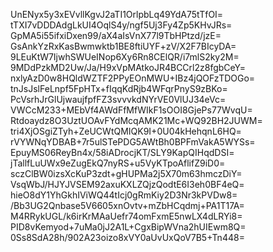 UnENyx5y3xEVvllKgvJ2aTI1OrlpbLq49YdA75tTfOI=
tTXI7vDDDAdgLkUI4OqlS4y/ngf5Uj3Fy4Zp5KHvJRs=
GpMA5i55ifxiDxen99/aX4aIsVnX77l9TbHPtzd/jzE=
GsAnkYzRxKasBwmwktb1BE8ftiUYF+zV/X2F7BIcyDA=
9LEuKtW7IjwhSWUeINop6Xy6Rn8CElQR/i7mlS2ky2M=
9MDdPzkMD2Uw/Ja/H9xVpMAtkoJR4BCCrl2z8fgbCeY=
nxlyAzD0w8HQldWZTF2PPyEOnMWU+IBz4jQOFzTDOGo=
tnJsJslFeLnpf5FpHTx+fIqqKdRjb4WFqrPnyS9zBKo=
PcVsrhJrGlUjwaujfpfFZ3svvvkdNYrVE0VlUJ34eVc=
VWCcM233+MEbVf4AWdFfMfWIkF1sOOI8GjePs77WvqU=
Rtdoaydz8O3UztUOAvFYdMcqAMK21Mc+WQ92BH2JUWM=
tri4XjOSgiZTyh+ZeUCWtQMIQK9I+0U04kHehqnL6HQ=
rVYWNqYDBAB+7r5ulSTePDG5AWtBh0BPFmVakA5WYSs=
EpuyMS06ReyBn4x/58iADrocjKT/SLY9KapQIHqdDSI=
jTallfLuUWx9eZugEkQ7nyRS+u5VyKTpoAflifZ9iD0=
sczClBW0izsXcKuP3zdt+gHUPMa2j5X70m63hmczDiY=
VsqWbJ/HJYJVSEM92axuKXLZQjzQodtE6I3eh0BF4eQ=
hieO8dY1YhGkhIViWQ44tIcj0gRmKiy2D3Nr3kPVDw8=
/Bb3UG2Qnbase5V6605xnOvtv+mZbHCqdmj+PA1T17A=
M4RRykUGL/k6irKrMAaUefr74omFxmE5nwLX4dLRYi8=
PID8vKemyod+7uMa0jJ2A1L+CgxBipWVna2hUIEwm8Q=
0Ss8SdA28h/902A23oizo8xVY0aUvUxQoV7B5+Tn448=
